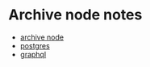 # Archive node notes

- [archive node](./archive_node.md)
- [postgres](./postgres.md)
- [graphql](./graphql.md)

